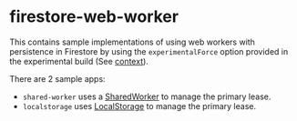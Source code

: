 # firestore-web-worker

This contains sample implementations of using web workers with persistence in Firestore by using the `experimentalForce`
option provided in the experimental build (See [context](https://github.com/firebase/firebase-js-sdk/issues/983#issuecomment-536813965)).

There are 2 sample apps: 
- `shared-worker` uses a [SharedWorker](https://developer.mozilla.org/en-US/docs/Web/API/SharedWorker)
to manage the primary lease. 
- `localstorage` uses [LocalStorage](https://developer.mozilla.org/en-US/docs/Web/API/Window/localStorage)
to manage the primary lease.
